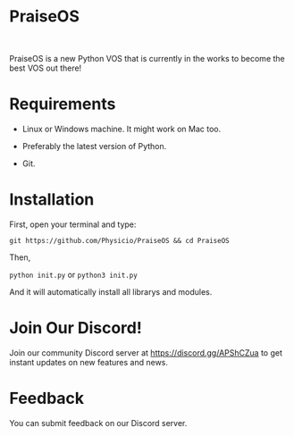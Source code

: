 # PraiseOS

<br>

PraiseOS is a new Python VOS that is currently in the works to become the best VOS out there!

# Requirements

- Linux or Windows machine. It might work on Mac too.

- Preferably the latest version of Python.

- Git.

# Installation

First, open your terminal and type:

`git https://github.com/Physicio/PraiseOS && cd PraiseOS`

Then,

`python init.py`
or
`python3 init.py`

And it will automatically install all librarys and modules.

# Join Our Discord!

Join our community Discord server at https://discord.gg/APShCZua to get instant updates on new features and news.

# Feedback

You can submit feedback on our Discord server.